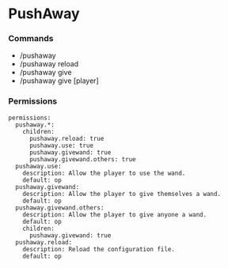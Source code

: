 # PushAway

### Commands
- /pushaway
- /pushaway reload
- /pushaway give
- /pushaway give [player]

### Permissions
```
permissions:
  pushaway.*:
    children:
      pushaway.reload: true
      pushaway.use: true
      pushaway.givewand: true
      pushaway.givewand.others: true
  pushaway.use:
    description: Allow the player to use the wand.
    default: op
  pushaway.givewand:
    description: Allow the player to give themselves a wand.
    default: op
  pushaway.givewand.others:
    description: Allow the player to give anyone a wand.
    default: op
    children:
      pushaway.givewand: true
  pushaway.reload:
    description: Reload the configuration file.
    default: op
```
